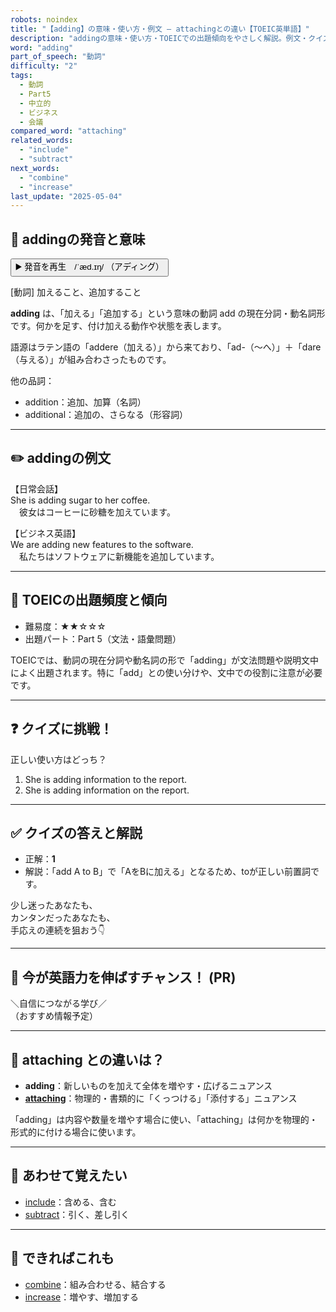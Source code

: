 ```yaml
---
robots: noindex
title: "【adding】の意味・使い方・例文 ― attachingとの違い【TOEIC英単語】"
description: "addingの意味・使い方・TOEICでの出題傾向をやさしく解説。例文・クイズ付きでattachingとの違いもわかりやすく学べます。"
word: "adding"
part_of_speech: "動詞"
difficulty: "2"
tags:
  - 動詞
  - Part5
  - 中立的
  - ビジネス
  - 会議
compared_word: "attaching"
related_words:
  - "include"
  - "subtract"
next_words:
  - "combine"
  - "increase"
last_update: "2025-05-04"
---
```


## 🔰 addingの発音と意味

<button class="play-audio" onclick="playTTS('adding')">
  <span class="play-audio-main">
    ▶️ 発音を再生　/ˈæd.ɪŋ/
  </span>
  <span class="play-audio-sub">
    （アディング）
  </span>
</button>

[動詞] 加えること、追加すること

**adding** は、「加える」「追加する」という意味の動詞 add の現在分詞・動名詞形です。何かを足す、付け加える動作や状態を表します。

語源はラテン語の「addere（加える）」から来ており、「ad-（～へ）」＋「dare（与える）」が組み合わさったものです。

他の品詞：  
- addition：追加、加算（名詞）
- additional：追加の、さらなる（形容詞）

---

## ✏️ addingの例文

【日常会話】  
She is adding sugar to her coffee.  
　彼女はコーヒーに砂糖を加えています。

【ビジネス英語】  
We are adding new features to the software.  
　私たちはソフトウェアに新機能を追加しています。

---

## 🎯 TOEICの出題頻度と傾向

- 難易度：★★☆☆☆
- 出題パート：Part 5（文法・語彙問題）

TOEICでは、動詞の現在分詞や動名詞の形で「adding」が文法問題や説明文中によく出題されます。特に「add」との使い分けや、文中での役割に注意が必要です。

---

## ❓ クイズに挑戦！

正しい使い方はどっち？

1. She is adding information to the report.  
2. She is adding information on the report.

---

## ✅ クイズの答えと解説

- 正解：**1**
- 解説：「add A to B」で「AをBに加える」となるため、toが正しい前置詞です。

少し迷ったあなたも、  
カンタンだったあなたも、  
手応えの連続を狙おう👇️

---

## 🚀 今が英語力を伸ばすチャンス！ (PR)

<div class="info-center">
＼自信につながる学び／<br>  
（おすすめ情報予定）
</div>

---

## 🤔  attaching との違いは？

- **adding**：新しいものを加えて全体を増やす・広げるニュアンス
- **[attaching](/attaching)**：物理的・書類的に「くっつける」「添付する」ニュアンス

「adding」は内容や数量を増やす場合に使い、「attaching」は何かを物理的・形式的に付ける場合に使います。

---

## 🧩 あわせて覚えたい

- [include](/include)：含める、含む
- [subtract](/subtract)：引く、差し引く

---

## 📖 できればこれも

- [combine](/combine)：組み合わせる、結合する
- [increase](/increase)：増やす、増加する

<!-- cvid: aid35_bid18 -->
